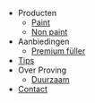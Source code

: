- Producten
    - [Paint](/Paint)
    - [Non paint](/Non-paint)
- Aanbiedingen
    - [Premium füller](/sale/premium-fuller)
- [Tips](/Tips)
- Over Proving
    - [Duurzaam](/Duurzaam)
- [Contact](/Contact)
